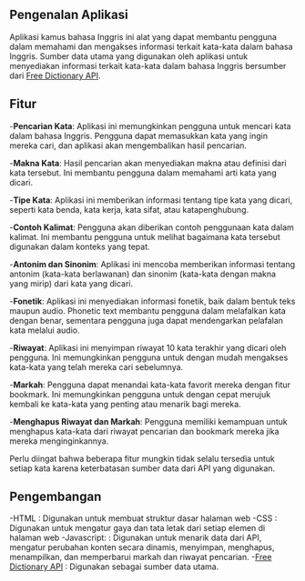 ## Pengenalan Aplikasi
Aplikasi kamus bahasa Inggris ini alat yang dapat membantu pengguna dalam memahami dan mengakses informasi terkait kata-kata dalam bahasa Inggris. Sumber data utama yang digunakan oleh aplikasi untuk menyediakan informasi terkait kata-kata dalam bahasa Inggris bersumber dari [Free Dictionary API](https://dictionaryapi.dev/).

## Fitur
-**Pencarian Kata**: Aplikasi ini memungkinkan pengguna untuk mencari kata dalam bahasa Inggris. Pengguna dapat memasukkan kata yang ingin mereka cari, dan aplikasi akan mengembalikan hasil pencarian.

-**Makna Kata**: Hasil pencarian akan menyediakan makna atau definisi dari kata tersebut. Ini membantu pengguna dalam memahami arti kata yang dicari.

-**Tipe Kata**: Aplikasi ini memberikan informasi tentang tipe kata yang dicari, seperti kata benda, kata kerja, kata sifat, atau katapenghubung.

-**Contoh Kalimat**: Pengguna akan diberikan contoh penggunaan kata dalam kalimat. Ini membantu pengguna untuk melihat bagaimana kata tersebut digunakan dalam konteks yang tepat.

-**Antonim dan Sinonim**: Aplikasi ini mencoba memberikan informasi tentang antonim (kata-kata berlawanan) dan sinonim (kata-kata dengan makna yang mirip) dari kata yang dicari.

-**Fonetik**: Aplikasi ini menyediakan informasi fonetik, baik dalam bentuk teks maupun audio. Phonetic text membantu pengguna dalam melafalkan kata dengan benar, sementara pengguna juga dapat mendengarkan pelafalan kata melalui audio.

-**Riwayat**: Aplikasi ini menyimpan riwayat 10 kata terakhir yang dicari oleh pengguna. Ini memungkinkan pengguna untuk dengan mudah mengakses kata-kata yang telah mereka cari sebelumnya.

-**Markah**: Pengguna dapat menandai kata-kata favorit mereka dengan fitur bookmark. Ini memungkinkan pengguna untuk dengan cepat merujuk kembali ke kata-kata yang penting atau menarik bagi mereka.

-**Menghapus Riwayat dan Markah**: Pengguna memiliki kemampuan untuk menghapus kata-kata dari riwayat pencarian dan bookmark mereka jika mereka menginginkannya.

Perlu diingat bahwa beberapa fitur mungkin tidak selalu tersedia untuk setiap kata karena keterbatasan sumber data dari API yang digunakan. 

## Pengembangan
-HTML        : Digunakan untuk membuat struktur dasar halaman web
-CSS         : Digunakan untuk mengatur gaya dan tata letak dari setiap elemen di halaman web
-Javascript: : Digunakan untuk menarik data dari API, mengatur perubahan konten secara dinamis, menyimpan, menghapus, menampilkan, dan memperbarui markah dan riwayat pencarian.
-[Free Dictionary API](https://dictionaryapi.dev/)       : Digunakan sebagai sumber data utama.

